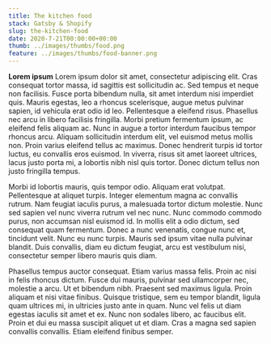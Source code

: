 ```yaml
---
title: The kitchen food
stack: Gatsby & Shopify
slug: the-kitchen-food
date: 2020-7-21T00:00:00+00:00
thumb: ../images/thumbs/food.png
feature: ../images/thumbs/food-banner.png
---
```


**Lorem ipsum**
Lorem ipsum dolor sit amet, consectetur adipiscing elit. Cras consequat tortor massa, id sagittis est sollicitudin ac. Sed tempus et neque non facilisis. Fusce porta bibendum nulla, sit amet interdum nisi imperdiet quis. Mauris egestas, leo a rhoncus scelerisque, augue metus pulvinar sapien, id vehicula erat odio id leo. Pellentesque a eleifend risus. Phasellus nec arcu in libero facilisis fringilla. Morbi pretium fermentum ipsum, ac eleifend felis aliquam ac. Nunc in augue a tortor interdum faucibus tempor rhoncus arcu. Aliquam sollicitudin interdum elit, vel euismod metus mollis non. Proin varius eleifend tellus ac maximus. Donec hendrerit turpis id tortor luctus, eu convallis eros euismod. In viverra, risus sit amet laoreet ultrices, lacus justo porta mi, a lobortis nibh nisl quis tortor. Donec dictum tellus non justo fringilla tempus.

Morbi id lobortis mauris, quis tempor odio. Aliquam erat volutpat. Pellentesque at aliquet turpis. Integer elementum magna ac convallis rutrum. Nam feugiat iaculis purus, a malesuada tortor dictum molestie. Nunc sed sapien vel nunc viverra rutrum vel nec nunc. Nunc commodo commodo purus, non accumsan nisl euismod id. In mollis elit a odio dictum, sed consequat quam fermentum. Donec a nunc venenatis, congue nunc et, tincidunt velit. Nunc eu nunc turpis. Mauris sed ipsum vitae nulla pulvinar blandit. Duis convallis, diam eu dictum feugiat, arcu est vestibulum nisi, consectetur semper libero mauris quis diam.

Phasellus tempus auctor consequat. Etiam varius massa felis. Proin ac nisi in felis rhoncus dictum. Fusce dui mauris, pulvinar sed ullamcorper nec, molestie a arcu. Ut et bibendum nibh. Praesent sed maximus ligula. Proin aliquam et nisi vitae finibus. Quisque tristique, sem eu tempor blandit, ligula quam ultrices mi, in ultricies justo ante in quam. Nunc vel felis ut diam egestas iaculis sit amet et ex. Nunc non sodales libero, ac faucibus elit. Proin et dui eu massa suscipit aliquet ut et diam. Cras a magna sed sapien convallis convallis. Etiam eleifend finibus semper.
